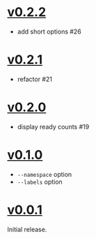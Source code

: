 # [v0.2.2](https://github.com/koudaiii/kubeps/releases/tag/v0.2.2)

- add short options #26

# [v0.2.1](https://github.com/koudaiii/kubeps/releases/tag/v0.2.1)

- refactor #21

# [v0.2.0](https://github.com/koudaiii/kubeps/releases/tag/v0.2.0)

- display ready counts #19

# [v0.1.0](https://github.com/koudaiii/kubeps/releases/tag/v0.1.0)

- `--namespace` option
- `--labels` option

# [v0.0.1](https://github.com/koudaiii/kubeps/releases/tag/v0.0.1)

Initial release.
